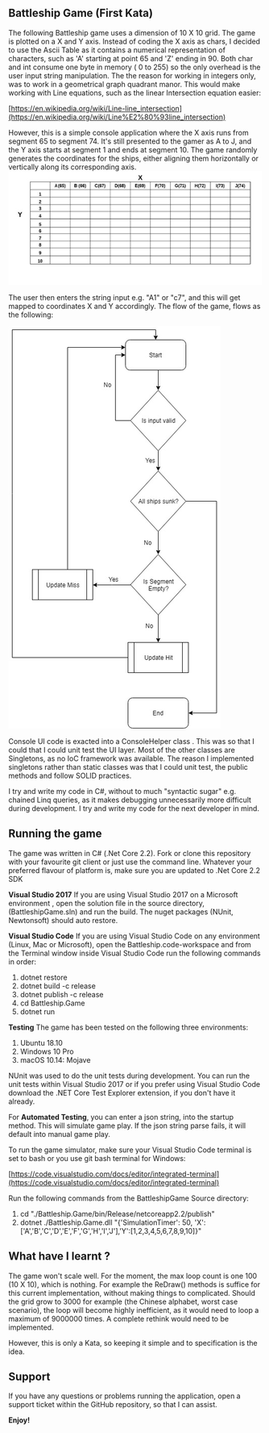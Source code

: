 ## Battleship Game (First Kata)
The following Battleship game uses a dimension of 10 X 10 grid.  The game is plotted on a X and Y axis. Instead of coding the X axis as chars, I decided to use the Ascii Table as it contains a numerical representation of characters, such as 'A' starting at point 65 and 'Z' ending in 90.  Both char and int consume one byte in memory ( 0 to 255) so the only overhead is the user input string manipulation. The the reason for working in integers only, was to work in a geometrical graph quadrant manor. This would make working with Line equations, such as the linear Intersection equation easier:

[https://en.wikipedia.org/wiki/Line-line_intersection](https://en.wikipedia.org/wiki/Line%E2%80%93line_intersection)

However, this is a simple console application where the X axis runs from segment 65 to segment 74. It's still presented to the gamer as A to J, and the Y axis starts at segment 1 and ends at segment 10.  The game randomly generates the coordinates for the ships, either aligning them horizontally or vertically along its corresponding axis.
![Grid Dimension](https://github.com/VisualSanity/Battleship/blob/master/Support/Grid.jpg)

The user then enters the string input e.g. "A1" or "c7", and this will get mapped to coordinates X and Y accordingly. The flow of the game, flows as the following: 

![Flow chart](https://github.com/VisualSanity/Battleship/blob/master/Support/Game_FlowChart.jpg)

Console UI code is exacted into a ConsoleHelper class . This was so that I could that I could unit test the UI layer. Most of the other classes are Singletons, as no IoC framework was available. The reason I implemented singletons rather than static classes was that I could unit test, the public methods and follow SOLID practices.

I try and write my code in C#, without to much "syntactic sugar" e.g. chained Linq queries, as it makes debugging unnecessarily more difficult during development. I try and write my code for the next developer in mind.   

## Running the game
 The game was written in C# (.Net Core 2.2). Fork or clone this repository with your favourite git client or just use the command line. Whatever your  preferred flavour of platform is, make sure you are updated to .Net Core 2.2 SDK

**Visual Studio 2017**
If you are using Visual Studio 2017 on a Microsoft environment , open the solution file in the source directory, (BattleshipGame.sln) and run the build. The nuget packages (NUnit, Newtonsoft) should auto restore.

**Visual Studio Code**
If you are using Visual Studio Code on any environment (Linux, Mac or Microsoft), open the Battleship.code-workspace and from the Terminal window inside Visual Studio Code run the following commands in order:
 1. dotnet restore
 2. dotnet build -c release 
 3. dotnet publish -c release
 4. cd Battleship.Game
 5. dotnet run

**Testing**
The game has been tested on the following three environments:
 1. Ubuntu 18.10
 2. Windows 10 Pro
 3. macOS 10.14: Mojave

NUnit was used to do the unit tests during development. You can run the unit tests within Visual Studio 2017 or if you prefer using Visual Studio Code download the .NET Core Test Explorer extension, if you don't have it already.

For **Automated Testing**, you can enter a json string, into the startup method.  This will simulate game play.  If the json string parse fails, it will default into manual game play.

To run the game simulator, make sure your Visual Studio Code terminal is set to bash or you use git bash terminal for Windows:

[https://code.visualstudio.com/docs/editor/integrated-terminal](https://code.visualstudio.com/docs/editor/integrated-terminal)

Run the following commands from the BattleshipGame Source directory:

 1. cd "./Battleship.Game/bin/Release/netcoreapp2.2/publish"
 2. dotnet ./Battleship.Game.dll "{'SimulationTimer': 50, 'X':['A','B','C','D','E','F','G','H','I','J'],'Y':[1,2,3,4,5,6,7,8,9,10]}"

## What have I learnt ?

The game won't scale well. For the moment, the max loop count is one 100 (10 X 10), which is nothing. For example the ReDraw() methods is suffice for this current implementation, without making things to complicated. Should the grid grow to 3000 for example (the Chinese alphabet, worst case scenario), the loop will become highly inefficient, as it would need to loop a maximum of 9000000 times. A complete rethink would need to be implemented.

However, this is only a Kata, so keeping it simple and to specification is the idea. 

## Support
If you have any questions or problems running the application, open a support ticket within the GitHub repository, so that I can assist.

**Enjoy!**